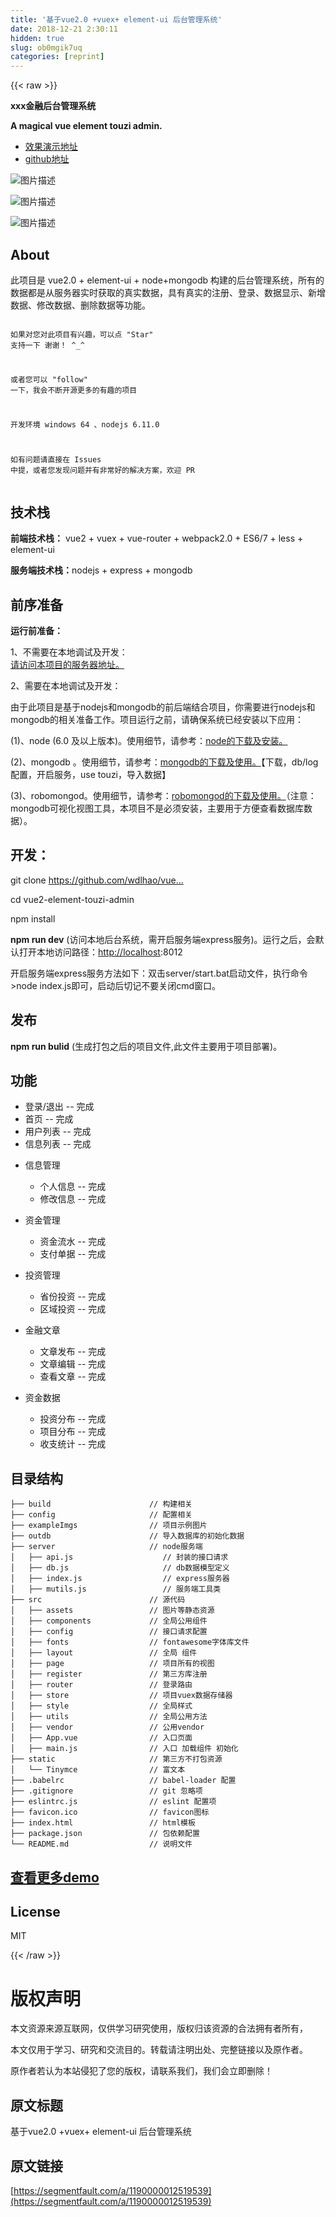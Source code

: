 ```yaml
---
title: '基于vue2.0 +vuex+ element-ui 后台管理系统' 
date: 2018-12-21 2:30:11
hidden: true
slug: ob0mgik7uq
categories: [reprint]
---
```


{{< raw >}}

                    
<p><b>xxx金融后台管理系统</b></p>
<p><strong>A magical vue element touzi admin.</strong></p>
<ul>
<li><a href="http://www.jiouai.com" rel="nofollow noreferrer" target="_blank">效果演示地址</a></li>
<li><a href="https://github.com/wdlhao/vue2-element-touzi-admin" rel="nofollow noreferrer" target="_blank">github地址</a></li>
</ul>
<p><span class="img-wrap"><img data-src="/img/bV0GUv?w=1366&amp;h=662" src="https://static.alili.tech/img/bV0GUv?w=1366&amp;h=662" alt="图片描述" title="图片描述" style="cursor: pointer; display: inline;"></span></p>
<p><span class="img-wrap"><img data-src="/img/bV0GUI?w=1366&amp;h=662" src="https://static.alili.tech/img/bV0GUI?w=1366&amp;h=662" alt="图片描述" title="图片描述" style="cursor: pointer; display: inline;"></span></p>
<p><span class="img-wrap"><img data-src="/img/bV0GU0?w=1366&amp;h=662" src="https://static.alili.tech/img/bV0GU0?w=1366&amp;h=662" alt="图片描述" title="图片描述" style="cursor: pointer; display: inline;"></span></p>
<h2 id="articleHeader0">About</h2>
<p>此项目是 vue2.0 + element-ui + node+mongodb 构建的后台管理系统，所有的数据都是从服务器实时获取的真实数据，具有真实的注册、登录、数据显示、新增数据、修改数据、删除数据等功能。</p>
<div class="widget-codetool" style="display:none;">
      <div class="widget-codetool--inner">
      <span class="selectCode code-tool" data-toggle="tooltip" data-placement="top" title="" data-original-title="全选"></span>
      <span type="button" class="copyCode code-tool" data-toggle="tooltip" data-placement="top" data-clipboard-text="  如果对您对此项目有兴趣，可以点 &quot;Star&quot; 支持一下 谢谢！ ^_^
  
  或者您可以 &quot;follow&quot; 一下，我会不断开源更多的有趣的项目
  
  开发环境 windows 64 、nodejs 6.11.0
  
  如有问题请直接在 Issues 中提，或者您发现问题并有非常好的解决方案，欢迎 PR" title="" data-original-title="复制"></span>
      <span type="button" class="saveToNote code-tool" data-toggle="tooltip" data-placement="top" title="" data-original-title="放进笔记"></span>
      </div>
      </div><pre class="bash hljs"><code class="bash">  如果对您对此项目有兴趣，可以点 <span class="hljs-string">"Star"</span> 支持一下 谢谢！ ^_^
  
  或者您可以 <span class="hljs-string">"follow"</span> 一下，我会不断开源更多的有趣的项目
  
  开发环境 windows 64 、nodejs 6.11.0
  
  如有问题请直接在 Issues 中提，或者您发现问题并有非常好的解决方案，欢迎 PR</code></pre>
<h2 id="articleHeader1">技术栈</h2>
<p><strong>前端技术栈：</strong> vue2 + vuex + vue-router + webpack2.0 + ES6/7 + less + element-ui</p>
<p><strong>服务端技术栈：</strong>nodejs + express  + mongodb</p>
<h2 id="articleHeader2">前序准备</h2>
<p><strong>运行前准备：</strong></p>
<p>1、不需要在本地调试及开发：<br><a href="http://www.jiouai.com" rel="nofollow noreferrer" target="_blank">请访问本项目的服务器地址。</a></p>
<p>2、需要在本地调试及开发：</p>
<p>由于此项目是基于nodejs和mongodb的前后端结合项目，你需要进行nodejs和mongodb的相关准备工作。项目运行之前，请确保系统已经安装以下应用：</p>
<p>(1)、node (6.0 及以上版本)。使用细节，请参考：<a href="https://nodejs.org/en/download/" rel="nofollow noreferrer" target="_blank">node的下载及安装。</a></p>
<p>(2)、mongodb 。使用细节，请参考：<a href="https://pan.baidu.com/s/1jIxPJrK" rel="nofollow noreferrer" target="_blank">mongodb的下载及使用。</a>【下载，db/log配置，开启服务，use touzi，导入数据】</p>
<p>(3)、robomongod。使用细节，请参考：<a href="https://pan.baidu.com/s/1hsQuc08" rel="nofollow noreferrer" target="_blank">robomongod的下载及使用。</a>（注意：mongodb可视化视图工具，本项目不是必须安装，主要用于方便查看数据库数据）。</p>
<h2 id="articleHeader3">开发：</h2>
<p>git clone <a href="https://github.com/wdlhao/vue2-element-touzi-admin" rel="nofollow noreferrer" target="_blank">https://github.com/wdlhao/vue...</a></p>
<p>cd vue2-element-touzi-admin</p>
<p>npm install</p>
<p><strong>npm run dev</strong> (访问本地后台系统，需开启服务端express服务)。运行之后，会默认打开本地访问路径：<a href="http://localhost" rel="nofollow noreferrer" target="_blank">http://localhost</a>:8012</p>
<p>开启服务端express服务方法如下：双击server/start.bat启动文件，执行命令&gt;node index.js即可，启动后切记不要关闭cmd窗口。</p>
<h2 id="articleHeader4">发布</h2>
<p><strong>npm run bulid</strong> (生成打包之后的项目文件,此文件主要用于项目部署)。</p>
<h2 id="articleHeader5">功能</h2>
<ul>
<li>登录/退出 -- 完成</li>
<li>首页 -- 完成</li>
<li>用户列表 -- 完成</li>
<li>信息列表 -- 完成</li>
<li>
<p>信息管理</p>
<ul>
<li>个人信息 -- 完成</li>
<li>修改信息 -- 完成</li>
</ul>
</li>
<li>
<p>资金管理</p>
<ul>
<li>资金流水 -- 完成</li>
<li>支付单据 -- 完成</li>
</ul>
</li>
<li>
<p>投资管理</p>
<ul>
<li>省份投资 -- 完成</li>
<li>区域投资 -- 完成</li>
</ul>
</li>
<li>
<p>金融文章</p>
<ul>
<li>文章发布 -- 完成</li>
<li>文章编辑 -- 完成</li>
<li>查看文章 -- 完成</li>
</ul>
</li>
<li>
<p>资金数据</p>
<ul>
<li>投资分布 -- 完成</li>
<li>项目分布 -- 完成</li>
<li>收支统计 -- 完成</li>
</ul>
</li>
</ul>
<h2 id="articleHeader6">目录结构</h2>
<div class="widget-codetool" style="display:none;">
      <div class="widget-codetool--inner">
      <span class="selectCode code-tool" data-toggle="tooltip" data-placement="top" title="" data-original-title="全选"></span>
      <span type="button" class="copyCode code-tool" data-toggle="tooltip" data-placement="top" data-clipboard-text="├── build                      // 构建相关  
├── config                     // 配置相关
├── exampleImgs                // 项目示例图片
├── outdb                      // 导入数据库的初始化数据
├── server                     // node服务端
│   ├── api.js                    // 封装的接口请求
│   ├── db.js                     // db数据模型定义
│   ├── index.js                  // express服务器
│   ├── mutils.js                 // 服务端工具类
├── src                        // 源代码
│   ├── assets                 // 图片等静态资源
│   ├── components             // 全局公用组件
│   ├── config                 // 接口请求配置
│   ├── fonts                  // fontawesome字体库文件
│   ├── layout                 // 全局 组件
│   ├── page                   // 项目所有的视图
│   ├── register               // 第三方库注册
│   ├── router                 // 登录路由
│   ├── store                  // 项目vuex数据存储器
│   ├── style                  // 全局样式
│   ├── utils                  // 全局公用方法
│   ├── vendor                 // 公用vendor
│   ├── App.vue                // 入口页面
│   ├── main.js                // 入口 加载组件 初始化
├── static                     // 第三方不打包资源
│   └── Tinymce                // 富文本
├── .babelrc                   // babel-loader 配置
├── .gitignore                 // git 忽略项
├── eslintrc.js                // eslint 配置项
├── favicon.ico                // favicon图标
├── index.html                 // html模板
├── package.json               // 包依赖配置
└── README.md                  // 说明文件
" title="" data-original-title="复制"></span>
      <span type="button" class="saveToNote code-tool" data-toggle="tooltip" data-placement="top" title="" data-original-title="放进笔记"></span>
      </div>
      </div><pre class="hljs stylus"><code class="shell">├── build                      <span class="hljs-comment">// 构建相关  </span>
├── config                     <span class="hljs-comment">// 配置相关</span>
├── exampleImgs                <span class="hljs-comment">// 项目示例图片</span>
├── outdb                      <span class="hljs-comment">// 导入数据库的初始化数据</span>
├── server                     <span class="hljs-comment">// node服务端</span>
│   ├── api<span class="hljs-selector-class">.js</span>                    <span class="hljs-comment">// 封装的接口请求</span>
│   ├── db<span class="hljs-selector-class">.js</span>                     <span class="hljs-comment">// db数据模型定义</span>
│   ├── index<span class="hljs-selector-class">.js</span>                  <span class="hljs-comment">// express服务器</span>
│   ├── mutils<span class="hljs-selector-class">.js</span>                 <span class="hljs-comment">// 服务端工具类</span>
├── src                        <span class="hljs-comment">// 源代码</span>
│   ├── assets                 <span class="hljs-comment">// 图片等静态资源</span>
│   ├── components             <span class="hljs-comment">// 全局公用组件</span>
│   ├── config                 <span class="hljs-comment">// 接口请求配置</span>
│   ├── fonts                  <span class="hljs-comment">// fontawesome字体库文件</span>
│   ├── layout                 <span class="hljs-comment">// 全局 组件</span>
│   ├── page                   <span class="hljs-comment">// 项目所有的视图</span>
│   ├── register               <span class="hljs-comment">// 第三方库注册</span>
│   ├── router                 <span class="hljs-comment">// 登录路由</span>
│   ├── store                  <span class="hljs-comment">// 项目vuex数据存储器</span>
│   ├── style                  <span class="hljs-comment">// 全局样式</span>
│   ├── utils                  <span class="hljs-comment">// 全局公用方法</span>
│   ├── vendor                 <span class="hljs-comment">// 公用vendor</span>
│   ├── App<span class="hljs-selector-class">.vue</span>                <span class="hljs-comment">// 入口页面</span>
│   ├── main<span class="hljs-selector-class">.js</span>                <span class="hljs-comment">// 入口 加载组件 初始化</span>
├── static                     <span class="hljs-comment">// 第三方不打包资源</span>
│   └── Tinymce                <span class="hljs-comment">// 富文本</span>
├── <span class="hljs-selector-class">.babelrc</span>                   <span class="hljs-comment">// babel-loader 配置</span>
├── <span class="hljs-selector-class">.gitignore</span>                 <span class="hljs-comment">// git 忽略项</span>
├── eslintrc<span class="hljs-selector-class">.js</span>                <span class="hljs-comment">// eslint 配置项</span>
├── favicon<span class="hljs-selector-class">.ico</span>                <span class="hljs-comment">// favicon图标</span>
├── index<span class="hljs-selector-class">.html</span>                 <span class="hljs-comment">// html模板</span>
├── package<span class="hljs-selector-class">.json</span>               <span class="hljs-comment">// 包依赖配置</span>
└── README<span class="hljs-selector-class">.md</span>                  <span class="hljs-comment">// 说明文件</span>
</code></pre>
<h2 id="articleHeader7"><a href="http://www.jiouai.com" rel="nofollow noreferrer" target="_blank">查看更多demo</a></h2>
<h2 id="articleHeader8">License</h2>
<p>MIT</p>

                
{{< /raw >}}

# 版权声明
本文资源来源互联网，仅供学习研究使用，版权归该资源的合法拥有者所有，

本文仅用于学习、研究和交流目的。转载请注明出处、完整链接以及原作者。

原作者若认为本站侵犯了您的版权，请联系我们，我们会立即删除！

## 原文标题
基于vue2.0 +vuex+ element-ui 后台管理系统

## 原文链接
[https://segmentfault.com/a/1190000012519539](https://segmentfault.com/a/1190000012519539)

